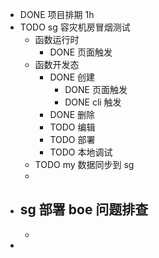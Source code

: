 - DONE 项目排期 1h
- TODO sg 容灾机房冒烟测试
	- 函数运行时
		- DONE 页面触发
	- 函数开发态
		- DONE 创建
			- DONE 页面触发
			- DONE cli 触发
		- DONE 删除
		- TODO 编辑
		- TODO 部署
		- TODO 本地调试
	- TODO my 数据同步到 sg
	-
- sg 部署 boe 问题排查
	-
	-
-